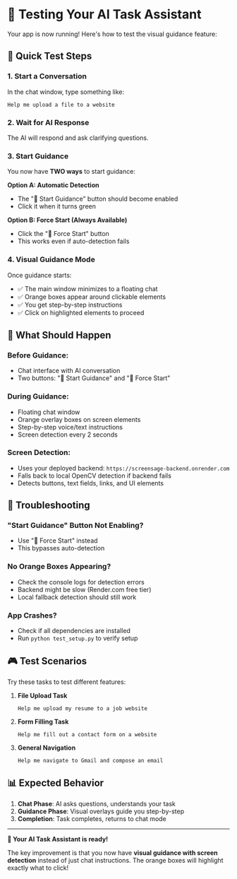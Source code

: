 # 🧪 Testing Your AI Task Assistant

Your app is now running! Here's how to test the visual guidance feature:

## 🎯 Quick Test Steps

### 1. **Start a Conversation**
In the chat window, type something like:
```
Help me upload a file to a website
```

### 2. **Wait for AI Response**
The AI will respond and ask clarifying questions.

### 3. **Start Guidance**
You now have **TWO ways** to start guidance:

**Option A: Automatic Detection**
- The "🎯 Start Guidance" button should become enabled
- Click it when it turns green

**Option B: Force Start (Always Available)**
- Click the "🚀 Force Start" button
- This works even if auto-detection fails

### 4. **Visual Guidance Mode**
Once guidance starts:
- ✅ The main window minimizes to a floating chat
- ✅ Orange boxes appear around clickable elements
- ✅ You get step-by-step instructions
- ✅ Click on highlighted elements to proceed

## 🔧 What Should Happen

### **Before Guidance:**
- Chat interface with AI conversation
- Two buttons: "🎯 Start Guidance" and "🚀 Force Start"

### **During Guidance:**
- Floating chat window
- Orange overlay boxes on screen elements
- Step-by-step voice/text instructions
- Screen detection every 2 seconds

### **Screen Detection:**
- Uses your deployed backend: `https://screensage-backend.onrender.com`
- Falls back to local OpenCV detection if backend fails
- Detects buttons, text fields, links, and UI elements

## 🐛 Troubleshooting

### **"Start Guidance" Button Not Enabling?**
- Use "🚀 Force Start" instead
- This bypasses auto-detection

### **No Orange Boxes Appearing?**
- Check the console logs for detection errors
- Backend might be slow (Render.com free tier)
- Local fallback detection should still work

### **App Crashes?**
- Check if all dependencies are installed
- Run `python test_setup.py` to verify setup

## 🎮 Test Scenarios

Try these tasks to test different features:

1. **File Upload Task**
   ```
   Help me upload my resume to a job website
   ```

2. **Form Filling Task**
   ```
   Help me fill out a contact form on a website
   ```

3. **General Navigation**
   ```
   Help me navigate to Gmail and compose an email
   ```

## 📊 Expected Behavior

1. **Chat Phase**: AI asks questions, understands your task
2. **Guidance Phase**: Visual overlays guide you step-by-step
3. **Completion**: Task completes, returns to chat mode

---

**🎉 Your AI Task Assistant is ready!** 

The key improvement is that you now have **visual guidance with screen detection** instead of just chat instructions. The orange boxes will highlight exactly what to click!